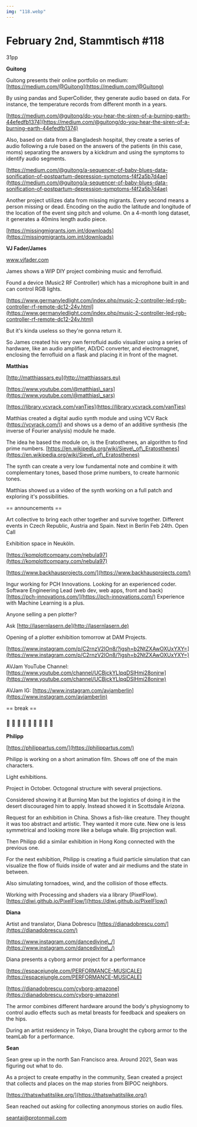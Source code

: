 ```yaml
---
img: "118.webp"
---
```


# **February 2nd, Stammtisch #118**

31pp



**Guitong**

Guitong presents their online portfolio on medium: [https://medium.com/@Guitong](https://medium.com/@Guitong)



By using pandas and SuperCollider, they generate audio based on data. For instance, the temperature records from different month in a years.

[https://medium.com/@guitong/do-you-hear-the-siren-of-a-burning-earth-44efedfb1374](https://medium.com/@guitong/do-you-hear-the-siren-of-a-burning-earth-44efedfb1374)



Also, based on data from a Bangladesh hospital, they create a series of audio following a rule based on the answers of the patients (in this case, moms) separating the answers by a kickdrum and using the symptoms to identify audio segments.

[https://medium.com/@guitong/a-sequencer-of-baby-blues-data-sonification-of-postpartum-depression-symptoms-f4f2a5b7d4ae](https://medium.com/@guitong/a-sequencer-of-baby-blues-data-sonification-of-postpartum-depression-symptoms-f4f2a5b7d4ae)



Another project utilizes data from missing migrants. Every second means a person missing or dead. Encoding on the audio the latitude and longitude of the location of the event sing pitch and volume. On a 4-month long dataset, it generates a 40mins length audio piece.

[https://missingmigrants.iom.int/downloads](https://missingmigrants.iom.int/downloads)



**VJ Fader/James**

www.vjfader.com

James shows a WIP DIY project combining music and ferrofluid. 

Found a device (Music2 RF Controller) which has a microphone built in and can control RGB lights.

[https://www.germanyledlight.com/index.php/music-2-controller-led-rgb-controller-rf-remote-dc12-24v.html](https://www.germanyledlight.com/index.php/music-2-controller-led-rgb-controller-rf-remote-dc12-24v.html)

But it's kinda useless so they're gonna return it.

So James created his very own ferrofluid audio visualizer using a series of hardware, like an audio amplifier, AD/DC converter, and electromagnet, enclosing the ferrofluid on a flask and placing it in front of the magnet.



**Matthias**

[http://matthiassars.eu](http://matthiassars.eu)

[https://www.youtube.com/@matthias\_sars](https://www.youtube.com/@matthias\_sars)

[https://library.vcvrack.com/vanTies](https://library.vcvrack.com/vanTies)

Matthias created a digital audio synth module and using VCV Rack ([https://vcvrack.com/)](https://vcvrack.com/)) and shows us a demo of an additive synthesis (the inverse of Fourier analysis) module he made.

The idea he based the module on, is the Eratosthenes, an algorithm to find prime numbers. [https://en.wikipedia.org/wiki/Sieve\_of\_Eratosthenes](https://en.wikipedia.org/wiki/Sieve\_of\_Eratosthenes)

The synth can create a very low fundamental note and combine it with complementary tones, based those prime numbers, to create harmonic tones.

Matthias showed us a video of the synth working on a full patch and exploring it's possibilities.





== announcements ==



Art collective to bring each other together and survive together. Different events in Czech Republic, Austria and Spain. Next in Berlin Feb 24th. Open Call  

Exhibition space in Neuköln. 

[https://komplottcompany.com/nebula97](https://komplottcompany.com/nebula97)

[https://www.backhausprojects.com/](https://www.backhausprojects.com/)



Ingur working for PCH Innovations. Looking for an experienced coder. Software Engineering Lead (web dev, web apps, front and back) [https://pch-innovations.com/](https://pch-innovations.com/) Experience with Machine Learning is a plus.



Anyone selling a pen plotter?

Ask [http://lasernlasern.de](http://lasernlasern.de)



Opening of a plotter exhibition tomorrow at DAM Projects. 

[https://www.instagram.com/p/C2rnzV2IOn8/?igsh=b2NtZXAwOXUxYXY=](https://www.instagram.com/p/C2rnzV2IOn8/?igsh=b2NtZXAwOXUxYXY=)



AVJam YouTube Channel: [https://www.youtube.com/channel/UCBjckYLIpqDSlHmi28onirw](https://www.youtube.com/channel/UCBjckYLIpqDSlHmi28onirw)

AVJam IG: [https://www.instagram.com/avjamberlin](https://www.instagram.com/avjamberlin)



== break ==

### 🐐 🐐 🐐 🐐 🐐 🐐 🐐 🐐 🐐 





**Philipp**

[https://philippartus.com/](https://philippartus.com/)

Philipp is working on a short animation film. Shows off one of the main characters.

Light exhibitions. 

Project in October. Octogonal structure with several projections. 

Considered showing it at Burning Man but the logistics of doing it in the desert discouraged him to apply. Instead showed it in Scottsdale Arizona.

Request for an exhibition in China. Shows a fish-like creature. They thought it was too abstract and artistic. They wanted it more cute. New one is less symmetrical and looking more like a beluga whale. Big projection wall.

Then Philipp did a similar exhibition in Hong Kong connected with the previous one.

For the next exhibition, Philipp is creating a fluid particle simulation that can visualize the flow of fluids inside of water and air mediums and the state in between.

Also simulating tornadoes, wind, and the collision of those effects.

Working with Processing and shaders via a library (PixelFlow). [https://diwi.github.io/PixelFlow/](https://diwi.github.io/PixelFlow/)



**Diana**

Artist and translator, Diana Dobrescu [https://dianadobrescu.com/](https://dianadobrescu.com/)

[https://www.instagram.com/dancedivine\_/](https://www.instagram.com/dancedivine\_/)

Diana presents a cyborg armor project for a performance

[https://espacejungle.com/PERFORMANCE-MUSICALE](https://espacejungle.com/PERFORMANCE-MUSICALE)

[https://dianadobrescu.com/cyborg-amazone](https://dianadobrescu.com/cyborg-amazone)

The armor combines different hardware around the body's physiognomy to control audio effects such as metal breasts for feedback and speakers on the hips.

During an artist residency in Tokyo, Diana brought the cyborg armor to the teamLab for a performance.



**Sean**

Sean grew up in the north San Francisco area. Around 2021, Sean was figuring out what to do.

As a project to create empathy in the community, Sean created a project that collects and places on the map stories from BIPOC neighbors.

[https://thatswhatitslike.org/](https://thatswhatitslike.org/)

Sean reached out asking for collecting anonymous stories on audio files.

seantai@protonmail.com



